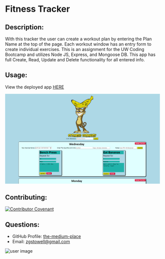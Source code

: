 # Fitness Tracker

## Description: 
With this tracker the user can create a workout plan by entering the Plan Name at the top of the page.  Each workout window has an entry form to create individual exercises.  This is an assignment for the UW Coding Bootcamp and utilizes Node JS, Express, and Mongoose DB. This app has full Create, Read, Update and Delete functionality for all entered info.  

## Usage: 
View the deployed app [HERE](https://awesome-fitness-tracker.herokuapp.com/)

![Screenshot](public\assets\images\screenshot1.png)



## Contributing:
[![Contributor Covenant](https://img.shields.io/badge/Contributor%20Covenant-v2.0%20adopted-ff69b4.svg)](https://www.contributor-covenant.org/version/2/0/code_of_conduct/)

## Questions:
* GitHub Profile:  [the-medium-place](https://github.com/the-medium-place)
* Email: <zgstowell@gmail.com>


![user image](https://avatars3.githubusercontent.com/u/58536071?v=4&s=50)